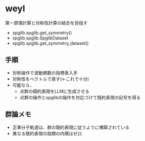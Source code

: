 # weyl
第一原理計算と対称性計算の結合を目指す
- spglib.spglib.get_symmetry()
- spglib.spglib.SpglibDataset
- spglib.spglib.get_symmetry_dataset()
## 手順
- 対称操作で波動関数の指標表入手
- 対称性をベクトルで表す(<-これで十分)
- 可能なら、
  - 点群の既約表現をLLMに生成させる
  - 点群の操作とspglibの操作を対応づけて既約表現の記号を得る
## 群論メモ
- 正準分子軌道は、群の既約表現に従うように構築されている
- 異なる既約表現の指標の内積はゼロ
